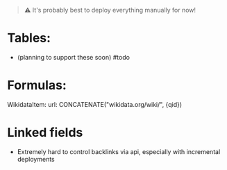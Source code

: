 > :warning: It's probably best to deploy everything manually for now!

# Tables:
- (planning to support these soon) #todo

# Formulas:
WikidataItem:
  url:
    CONCATENATE("wikidata.org/wiki/", {qid})

# Linked fields
- Extremely hard to control backlinks via api, especially with incremental deployments